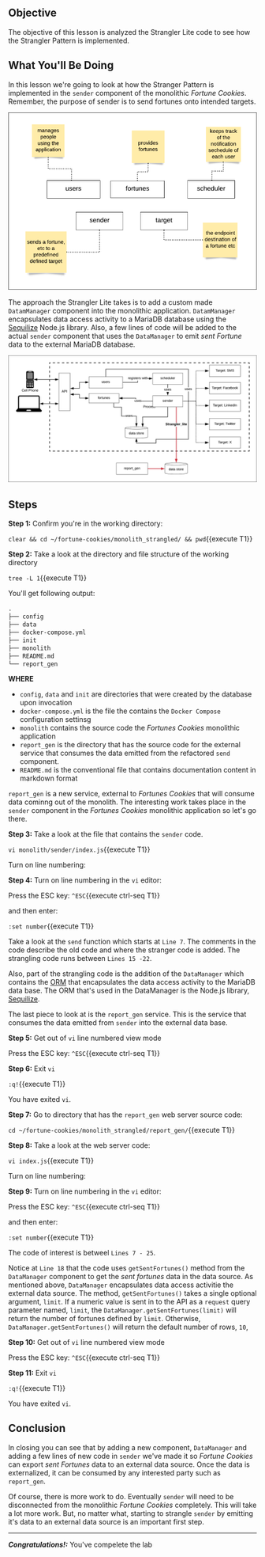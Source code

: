 ## Objective
The objective of this lesson is analyzed the Strangler Lite code to see how the Strangler Pattern is implemented.

## What You'll Be Doing
In this lesson we're going to look at how the Stranger Pattern is implemented in the `sender` component of the monolithic *Fortune Cookies*. Remember, the purpose of sender is to send fortunes onto intended targets.

![Fortune Cookies Components](mstran-007/assets/basic-architecture-components.png)

The approach the Strangler Lite takes is to add a custom made `DatamManager` component into the monolithic application. `DatamManager` encapsulates data access activity to a MariaDB database using the [Sequilize](https://sequelize.org/) Node.js library. Also, a few lines of code will be added to the actual `sender` component that uses the `DataManager` to emit *sent Fortune* data to the external MariaDB database.

![Strangler Architecture](mstran-007/assets/strangler-lite-architecture.png)


## Steps

**Step 1:** Confirm you're in the working directory:

`clear && cd ~/fortune-cookies/monolith_strangled/ && pwd`{{execute T1}}

**Step 2:** Take a look at the directory and file structure of the working directory

`tree -L 1`{{execute T1}}

You'll get following output:

```
.
├── config
├── data
├── docker-compose.yml
├── init
├── monolith
├── README.md
└── report_gen

```

**WHERE**

* `config`, `data` and `init` are directories that were created by the database upon invocation
* `docker-compose.yml` is the file the contains the `Docker Compose` configuration settinsg
* `monolith` contains the source code the *Fortunes Cookies* monolithic application
* `report_gen` is the directory that has the source code for the external service that consumes the data emitted from the refactored `send` component.
* `README.md` is the conventional file that contains documentation content in markdown format

`report_gen` is a new service, external to *Fortunes Cookies* that will consume data cominng out of the monolith. The interesting work takes place in the `sender` component in the *Fortunes Cookies* monolithic application so let's go there.

**Step 3:** Take a look at the file that contains the `sender` code. 

`vi monolith/sender/index.js`{{execute T1}}

Turn on line numbering:

**Step 4:** Turn on line numbering in the `vi` editor:

Press the ESC key: `^ESC`{{execute ctrl-seq T1}}

and then enter:

`:set number`{{execute T1}}

Take a look at the `send` function which starts at `Line 7`. The comments in the code describe the old code and where the stranger code is added. The strangling code runs between `Lines 15 -22`.

Also, part of the strangling code is the addition of the `DataManager` which contains the [ORM](https://en.wikipedia.org/wiki/Object%E2%80%93relational_mapping) that encapsulates the data access activity to the MariaDB data base. The ORM that's used in the DataManager is the Node.js library, [Sequilize](https://www.npmjs.com/package/sequelize).

The last piece to look at is the `report_gen` service. This is the service that consumes the data emitted from `sender` into the external data base.

**Step 5:** Get out of `vi` line numbered view mode

Press the ESC key: `^ESC`{{execute ctrl-seq T1}}

**Step 6:** Exit `vi`

`:q!`{{execute T1}}

You have exited `vi`.

**Step 7:** Go to directory that has the `report_gen` web server source code:

`cd ~/fortune-cookies/monolith_strangled/report_gen/`{{execute T1}}

**Step 8:** Take a look at the web server code:

`vi index.js`{{execute T1}}

Turn on line numbering:

**Step 9:** Turn on line numbering in the `vi` editor:

Press the ESC key: `^ESC`{{execute ctrl-seq T1}}

and then enter:

`:set number`{{execute T1}}

The code of interest is betweel `Lines 7 - 25`.

Notice at `Line 18` that the code uses `getSentFortunes()` method from the `DataManager` component to get the *sent fortunes* data in the data source. As mentioned above, `DataManager` encapsulates data access activitie the external data source. The method, `getSentFortunes()` takes a single optional argument, `limit`. If a numeric value is sent in to the API as a `request` query parameter named, `limit`, the `DataManager.getSentFortunes(limit)` will return the number of fortunes defined by `limit`. Otherwise, `DataManager.getSentFortunes()` will return the default number of rows, `10`,

**Step 10:** Get out of `vi` line numbered view mode

Press the ESC key: `^ESC`{{execute ctrl-seq T1}}

**Step 11:** Exit `vi`

`:q!`{{execute T1}}

You have exited `vi`.

## Conclusion 

In closing you can see that by adding a new component, `DataManager` and adding a few lines of new code in `sender` we've made it so *Fortune Cookies* can export *sent Fortunes* data to an external data source. Once the data is externalized, it can be consumed by any interested party such as `report_gen`.

Of course, there is more work to do. Eventually `sender` will need to be disconnected from the monolithic *Fortune Cookies* completely. This will take a lot more work. But, no matter what, starting to strangle `sender` by emitting it's data to an external data source is an important first step.

---

***Congratulations!:*** You've compelete the lab 